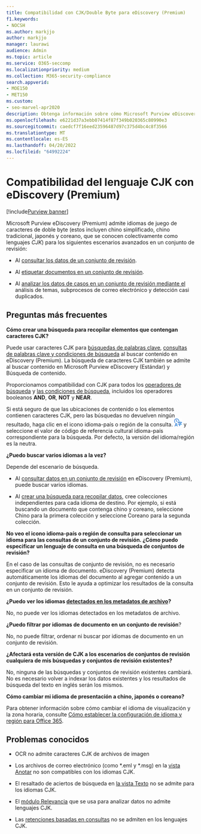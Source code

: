 ```yaml
---
title: Compatibilidad con CJK/Double Byte para eDiscovery (Premium)
f1.keywords:
- NOCSH
ms.author: markjjo
author: markjjo
manager: laurawi
audience: Admin
ms.topic: article
ms.service: O365-seccomp
ms.localizationpriority: medium
ms.collection: M365-security-compliance
search.appverid:
- MOE150
- MET150
ms.custom:
- seo-marvel-apr2020
description: Obtenga información sobre cómo Microsoft Purview eDiscovery (Premium) en Microsoft 365 admite idiomas chino, japonés y coreano (CJK), que usan un juego de caracteres de doble byte.
ms.openlocfilehash: e6221d37a3ebb07414f87f349b020365c80990e3
ms.sourcegitcommit: caedcf7f16eed23596487d97c375d4bc4c8f3566
ms.translationtype: MT
ms.contentlocale: es-ES
ms.lasthandoff: 04/20/2022
ms.locfileid: "64992224"
---
```

# <a name="cjk-language-support-for-ediscovery-premium"></a>Compatibilidad del lenguaje CJK con eDiscovery (Premium)

[!include[Purview banner](../includes/purview-rebrand-banner.md)]

Microsoft Purview eDiscovery (Premium) admite idiomas de juego de caracteres de doble byte (estos incluyen chino simplificado, chino tradicional, japonés y coreano, que se conocen colectivamente como lenguajes *CJK*) para los siguientes escenarios avanzados en un conjunto de revisión:

- Al [consultar los datos de un conjunto de revisión](review-set-search.md).

- Al [etiquetar documentos en un conjunto de revisión](tagging-documents.md).

- Al [analizar los datos de casos en un conjunto de revisión mediante el](analyzing-data-in-review-set.md) análisis de temas, subprocesos de correo electrónico y detección casi duplicados.

## <a name="frequently-asked-questions"></a>Preguntas más frecuentes

**Cómo crear una búsqueda para recopilar elementos que contengan caracteres CJK?**

Puede usar caracteres CJK para [búsquedas de palabras clave](building-search-queries.md#keyword-searches), [consultas de palabras clave y condiciones de búsqueda](keyword-queries-and-search-conditions.md) al buscar contenido en eDiscovery (Premium). La búsqueda de caracteres CJK también se admite al buscar contenido en Microsoft Purview eDiscovery (Estándar) y Búsqueda de contenido.

Proporcionamos compatibilidad con CJK para todos los [operadores de búsqueda](keyword-queries-and-search-conditions.md#search-operators) y [las condiciones de búsqueda](keyword-queries-and-search-conditions.md#search-conditions), incluidos los operadores booleanos **AND**, **OR**, **NOT** y **NEAR**.

Si está seguro de que las ubicaciones de contenido o los elementos contienen caracteres CJK, pero las búsquedas no devuelven ningún resultado, haga clic en el icono idioma-país o región de la consulta. ![Icono idioma-país o región de consulta en búsqueda de contenido.](../media/8d4b60c8-e1f1-40f9-88ae-ee2a7eca0886.png) y seleccione el valor de código de referencia cultural idioma-país correspondiente para la búsqueda. Por defecto, la versión del idioma/región es la neutra.

**¿Puedo buscar varios idiomas a la vez?**

Depende del escenario de búsqueda.

- Al [consultar datos en un conjunto de revisión](review-set-search.md) en eDiscovery (Premium), puede buscar varios idiomas.

- Al [crear una búsqueda para recopilar datos](create-draft-collection.md), cree colecciones independientes para cada idioma de destino. Por ejemplo, si está buscando un documento que contenga chino y coreano, seleccione Chino para la primera colección y seleccione Coreano para la segunda colección.

**No veo el icono idioma-país o región de consulta para seleccionar un idioma para las consultas de un conjunto de revisión. ¿Cómo puedo especificar un lenguaje de consulta en una búsqueda de conjuntos de revisión?**

En el caso de las consultas de conjunto de revisión, no es necesario especificar un idioma de documento. eDiscovery (Premium) detecta automáticamente los idiomas del documento al agregar contenido a un conjunto de revisión. Esto le ayuda a optimizar los resultados de la consulta en un conjunto de revisión.

**¿Puedo ver los idiomas [detectados en los metadatos de archivo](view-documents-in-review-set.md#file-metadata)?**

No, no puede ver los idiomas detectados en los metadatos de archivo.

**¿Puedo filtrar por idiomas de documento en un conjunto de revisión**?

No, no puede filtrar, ordenar ni buscar por idiomas de documento en un conjunto de revisión.

**¿Afectará esta versión de CJK a los escenarios de conjuntos de revisión cualquiera de mis búsquedas y conjuntos de revisión existentes?**

No, ninguna de las búsquedas y conjuntos de revisión existentes cambiará. No es necesario volver a indexar los datos existentes y los resultados de búsqueda del texto en inglés serán los mismos.

**Cómo cambiar mi idioma de presentación a chino, japonés o coreano?**

Para obtener información sobre cómo cambiar el idioma de visualización y la zona horaria, consulte [Cómo establecer la configuración de idioma y región para Office 365](/office365/troubleshoot/access-management/set-language-and-region).

## <a name="known-issues"></a>Problemas conocidos

- OCR no admite caracteres CJK de archivos de imagen

- Los archivos de correo electrónico (como *.eml y *.msg) en la [vista Anotar](view-documents-in-review-set.md#annotate-view) no son compatibles con los idiomas CJK.

- El resaltado de aciertos de búsqueda en [la vista Texto](view-documents-in-review-set.md#text-view) no se admite para los idiomas CJK.

- El [módulo Relevancia](using-relevance.md) que se usa para analizar datos no admite lenguajes CJK.

- Las [retenciones basadas en consultas](managing-holds.md#manage-non-custodial-holds) no se admiten en los lenguajes CJK.
